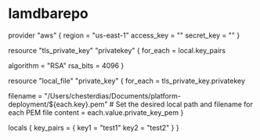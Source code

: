 # lamdbarepo


provider "aws" {
  region                   = "us-east-1"
  access_key               = ""
  secret_key               = ""
}

resource "tls_private_key" "privatekey" {
  for_each = local.key_pairs

  algorithm = "RSA"
  rsa_bits  = 4096
}

resource "local_file" "private_key" {
  for_each = tls_private_key.privatekey

  filename = "/Users/chesterdias/Documents/platform-deployment/${each.key}.pem"  # Set the desired local path and filename for each PEM file
  content  = each.value.private_key_pem
}

locals {
  key_pairs = {
    key1 = "test1"
    key2 = "test2"
  }
}
